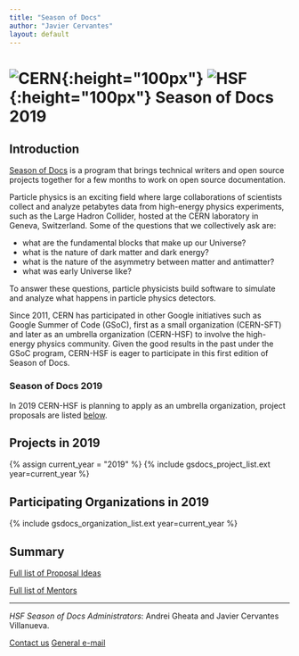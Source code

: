 ```yaml
---
title: "Season of Docs"
author: "Javier Cervantes"
layout: default
---
```


# ![CERN](/images/CERN-logo.jpg){:height="100px"} ![HSF](/images/hsf_logo_angled.png){:height="100px"} Season of Docs 2019

## Introduction

[Season of Docs](https://developers.google.com/season-of-docs/) is a program that brings technical writers and open source projects together for a few months to work on open source documentation.

Particle physics is an exciting field where large collaborations of scientists collect
and analyze petabytes data from high-energy physics experiments, such as the Large Hadron Collider,
hosted at the CERN laboratory in Geneva, Switzerland.
Some of the questions that we collectively ask are:

- what are the fundamental blocks that make up our Universe?
- what is the nature of dark matter and dark energy?
- what is the nature of the asymmetry between matter and antimatter?
- what was early Universe like?

To answer these questions, particle physicists build software to simulate and analyze what happens in particle physics detectors.

Since 2011, CERN has participated in other Google initiatives such as Google Summer of Code (GSoC), first as a small organization (CERN-SFT) and later as an umbrella organization (CERN-HSF) to involve the high-energy physics community. Given the good results in the past under the GSoC program, CERN-HSF is eager to participate in this first edition of Season of Docs.


### Season of Docs 2019

In 2019 CERN-HSF is planning to apply as an umbrella organization, project proposals are listed [below](#projects-in-2019).


## Projects in 2019

{% assign current_year = "2019" %}
{% include gsdocs_project_list.ext year=current_year %}

## Participating Organizations in 2019

{% include gsdocs_organization_list.ext year=current_year %}

## Summary

[Full list of Proposal Ideas](/gsdocs/2019/summary.html)

[Full list of Mentors](/gsdocs/2019/mentors.html)

---

*HSF Season of Docs Administrators*: Andrei Gheata and Javier Cervantes Villanueva.

[Contact us](mailto:hsf-gsdocs-admin@googlegroups.com)
[General e-mail](mailto:hep-software-foundation-google-season-of-docs@googlegroups.com)
